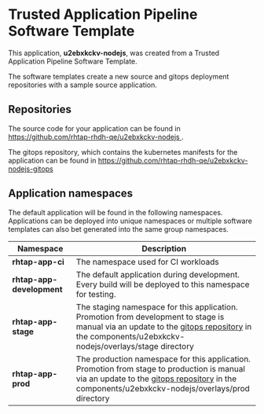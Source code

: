 # Trusted Application Pipeline Software Template

This application, **u2ebxkckv-nodejs**, was created from a Trusted Application Pipeline Software Template.

The software templates create a new source and gitops deployment repositories with a sample source application. 

## Repositories

The source code for your application can be found in [https://github.com/rhtap-rhdh-qe/u2ebxkckv-nodejs ](https://github.com/rhtap-rhdh-qe/u2ebxkckv-nodejs ).
 
The gitops repository, which contains the kubernetes manifests for the application can be found in 
[https://github.com/rhtap-rhdh-qe/u2ebxkckv-nodejs-gitops ](https://github.com/rhtap-rhdh-qe/u2ebxkckv-nodejs-gitops ) 

## Application namespaces 

The default application will be found in the following namespaces. Applications can be deployed into unique namespaces or multiple software templates can also bet generated into the same group namespaces.  

|  Namespace   |  Description   |  
| -------- | -------- |
| **rhtap-app-ci** | The namespace used for CI workloads |
| **rhtap-app-development** | The default application during development. Every build will be deployed to this namespace for testing. |
| **rhtap-app-stage** | The staging namespace for this application. Promotion from development to stage is manual via an update to the [gitops repository](https://github.com/rhtap-rhdh-qe/u2ebxkckv-nodejs-gitops ) in the components/u2ebxkckv-nodejs/overlays/stage directory |
| **rhtap-app-prod** | The production namespace for this application. Promotion from stage to production is manual via an update to the [gitops repository](https://github.com/rhtap-rhdh-qe/u2ebxkckv-nodejs-gitops ) in the components/u2ebxkckv-nodejs/overlays/prod directory |